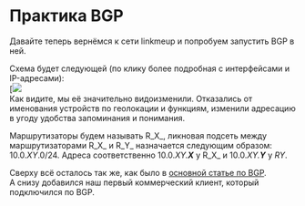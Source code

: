# Практика BGP

Давайте теперь вернёмся к сети linkmeup и попробуем запустить BGP в ней.  

Схема будет следующей (по клику более подробная с интерфейсами и IP-адресами):  
[![](https://dan4i4ek.info/src/0_cbff8_dba47434_XXL.png)  
Как видите, мы её значительно видоизменили. Отказались от именования устройств по геолокации и функциям, изменили адресацию в угоду удобства запоминания и понимания.  

Маршрутизаторы будем называть R_X_, ликновая подсеть между маршрутизаторами R_X_ и R_Y_ назначается следующим образом: 10.0._XY_.0/24\. Адреса соответственно 10.0._XY.**X**_ у R_X_ и 10.0._XY.**Y**_ у _RY_.  

Сверху всё осталось так же, как было в [основной статье по BGP](http://habrahabr.ru/post/184350/).  
А снизу добавился наш первый коммерческий клиент, который подключился по BGP.  
